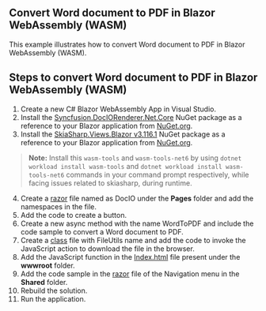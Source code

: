 Convert Word document to PDF in Blazor WebAssembly (WASM)
---------------------------------------------------------

This example illustrates how to convert Word document to PDF in Blazor WebAssembly (WASM).

Steps to convert Word document to PDF in Blazor WebAssembly (WASM)
------------------------------------------------------------------

1. Create a new C# Blazor WebAssembly App in Visual Studio.  
2. Install the [Syncfusion.DocIORenderer.Net.Core](https://www.nuget.org/packages/Syncfusion.DocIORenderer.Net.Core) NuGet package as a reference to your Blazor application from [NuGet.org](https://www.nuget.org/).  
3. Install the [SkiaSharp.Views.Blazor v3.116.1](https://www.nuget.org/packages/SkiaSharp.Views.Blazor/3.116.1) NuGet package as a reference to your Blazor application from [NuGet.org](https://www.nuget.org/).  

> **Note:** Install this `wasm-tools` and `wasm-tools-net6` by using `dotnet workload install wasm-tools` and `dotnet workload install wasm-tools-net6` commands in your command prompt respectively, while facing issues related to skiasharp, during runtime.

4. Create a [razor](https://github.com/SyncfusionExamples/DocIO-Examples/blob/main/Word-to-PDF-Conversion/Convert-Word-document-to-PDF/Blazor/Client-side-application/Convert-Word-to-PDF/Pages/DocIO.razor) file named as DocIO under the **Pages** folder and add the namespaces in the file.
5. Add the code to create a button.
6. Create a new async method with the name WordToPDF and include the code sample to convert a Word document to PDF.
7. Create a [class](https://github.com/SyncfusionExamples/DocIO-Examples/blob/main/Word-to-PDF-Conversion/Convert-Word-document-to-PDF/Blazor/Client-side-application/Convert-Word-to-PDF/FileUtils.cs) file with FileUtils name and add the code to invoke the JavaScript action to download the file in the browser.
8. Add the JavaScript function in the [Index.html](https://github.com/SyncfusionExamples/DocIO-Examples/blob/main/Word-to-PDF-Conversion/Convert-Word-document-to-PDF/Blazor/Client-side-application/Convert-Word-to-PDF/wwwroot/index.html) file present under the **wwwroot** folder.
9. Add the code sample in the [razor](https://github.com/SyncfusionExamples/DocIO-Examples/blob/main/Word-to-PDF-Conversion/Convert-Word-document-to-PDF/Blazor/Client-side-application/Convert-Word-to-PDF/Shared/NavMenu.razor) file of the Navigation menu in the **Shared** folder.
10. Rebuild the solution.
11. Run the application.
